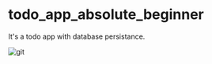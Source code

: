 # todo_app_absolute_beginner
It's a todo app with database persistance.

![git](https://user-images.githubusercontent.com/107571523/196019193-f2dc04b7-6dfd-4d0e-ba4b-d69c01592fa0.jpg)

